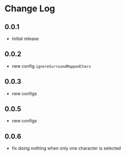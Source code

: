 # Change Log

## 0.0.1

- Initial release

## 0.0.2

- new config `ignoreSurroundMappedChars`

## 0.0.3

- new configs

## 0.0.5

- new configs

## 0.0.6

- fix doing nothing when only one character is selected

